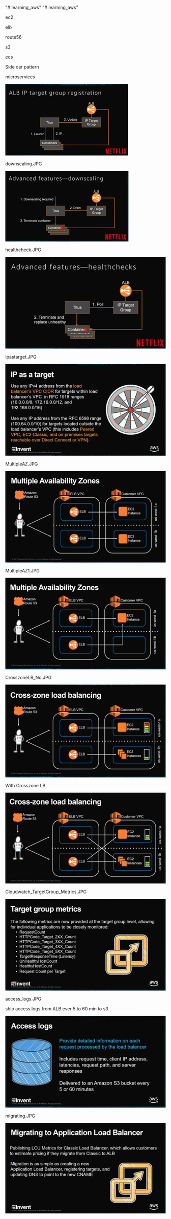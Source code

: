 "# learning_aws" 
"# learning_aws" 

ec2

elb

route56

s3

ecs


Side car pattern

microservices



![Alt text](iptargetgroup.JPG?raw=true "iptargetgroup")


downscaling.JPG

![Alt text](downscaling.JPG?raw=true "downscaling")

healthcheck.JPG

![Alt text](healthcheck.JPG?raw=true "healthcheck")

ipastarget.JPG

![Alt text](ipastarget.JPG?raw=true "ipastarget")


MultipleAZ.JPG

![Alt text](MultipleAZ.JPG?raw=true "MultipleAZ")

MultipleAZ1.JPG

![Alt text](MultipleAZ1.JPG?raw=true "MultipleAZ1")


CrosszoneLB_No.JPG

![Alt text](CrosszoneLB_No.JPG?raw=true "CrosszoneLB_No")


With Crosszone LB

![Alt text](CrosszoneLB_Yes.JPG?raw=true "CrosszoneLB_Yes")

Cloudwatch_TargetGroup_Metrics.JPG

![Alt text](Cloudwatch_TargetGroup_Metrics.JPG?raw=true "Cloudwatch_TargetGroup_Metrics")


access_logs.JPG

ship access logs from ALB ever 5 to 60 min to s3

![Alt text](access_logs.JPG?raw=true "access_logs")


migrating.JPG

![Alt text](migrating.JPG?raw=true "migrating")





